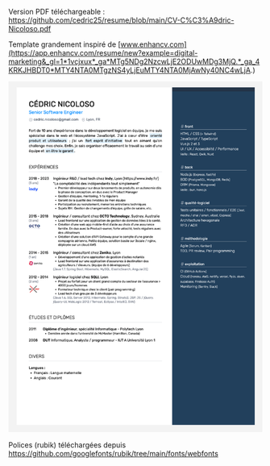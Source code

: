 Version PDF téléchargeable : https://github.com/cedric25/resume/blob/main/CV-C%C3%A9dric-Nicoloso.pdf

Template grandement inspiré de [www.enhancv.com](https://app.enhancv.com/resume/new?example=digital-marketing&_gl=1*1vcjxux*_ga*MTg5NDg2NzcwLjE2ODUwMDg3MjQ.*_ga_4KRKJHBDT0*MTY4NTA0MTgzNS4yLjEuMTY4NTA0MjAwNy40NC4wLjA.)

![Aperçu du CV](./CV_08.png)

Polices (rubik) téléchargées depuis https://github.com/googlefonts/rubik/tree/main/fonts/webfonts
